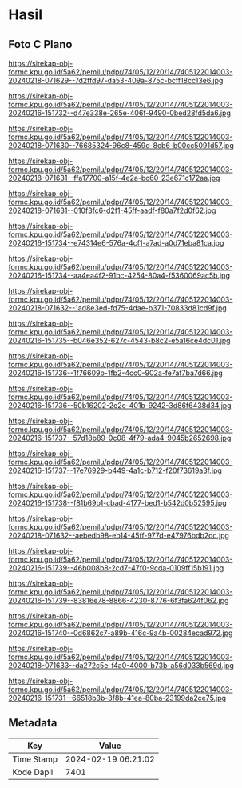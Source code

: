 # Hasil

## Foto C Plano

https://sirekap-obj-formc.kpu.go.id/5a62/pemilu/pdpr/74/05/12/20/14/7405122014003-20240218-071629--7d2ffd97-da53-409a-875c-bcff18cc13e6.jpg

https://sirekap-obj-formc.kpu.go.id/5a62/pemilu/pdpr/74/05/12/20/14/7405122014003-20240216-151732--d47e338e-265e-406f-9490-0bed28fd5da6.jpg

https://sirekap-obj-formc.kpu.go.id/5a62/pemilu/pdpr/74/05/12/20/14/7405122014003-20240218-071630--76685324-96c8-459d-8cb6-b00cc5091d57.jpg

https://sirekap-obj-formc.kpu.go.id/5a62/pemilu/pdpr/74/05/12/20/14/7405122014003-20240218-071631--ffa17700-a15f-4e2a-bc60-23e671c172aa.jpg

https://sirekap-obj-formc.kpu.go.id/5a62/pemilu/pdpr/74/05/12/20/14/7405122014003-20240218-071631--010f3fc6-d2f1-45ff-aadf-f80a7f2d0f62.jpg

https://sirekap-obj-formc.kpu.go.id/5a62/pemilu/pdpr/74/05/12/20/14/7405122014003-20240216-151734--e74314e6-576a-4cf1-a7ad-a0d71eba81ca.jpg

https://sirekap-obj-formc.kpu.go.id/5a62/pemilu/pdpr/74/05/12/20/14/7405122014003-20240216-151734--aa4ea4f2-91bc-4254-80a4-f5360069ac5b.jpg

https://sirekap-obj-formc.kpu.go.id/5a62/pemilu/pdpr/74/05/12/20/14/7405122014003-20240218-071632--1ad8e3ed-fd75-4dae-b371-70833d81cd9f.jpg

https://sirekap-obj-formc.kpu.go.id/5a62/pemilu/pdpr/74/05/12/20/14/7405122014003-20240216-151735--b046e352-627c-4543-b8c2-e5a16ce4dc01.jpg

https://sirekap-obj-formc.kpu.go.id/5a62/pemilu/pdpr/74/05/12/20/14/7405122014003-20240216-151736--1f76609b-1fb2-4cc0-902a-fe7af7ba7d66.jpg

https://sirekap-obj-formc.kpu.go.id/5a62/pemilu/pdpr/74/05/12/20/14/7405122014003-20240216-151736--50b16202-2e2e-401b-9242-3d86f6438d34.jpg

https://sirekap-obj-formc.kpu.go.id/5a62/pemilu/pdpr/74/05/12/20/14/7405122014003-20240216-151737--57d18b89-0c08-4f79-ada4-9045b2652698.jpg

https://sirekap-obj-formc.kpu.go.id/5a62/pemilu/pdpr/74/05/12/20/14/7405122014003-20240216-151737--17e76929-b449-4a1c-b712-f20f73619a3f.jpg

https://sirekap-obj-formc.kpu.go.id/5a62/pemilu/pdpr/74/05/12/20/14/7405122014003-20240216-151738--f81b69b1-cbad-4177-bed1-b542d0b52595.jpg

https://sirekap-obj-formc.kpu.go.id/5a62/pemilu/pdpr/74/05/12/20/14/7405122014003-20240218-071632--aebedb98-eb14-45ff-977d-e47976bdb2dc.jpg

https://sirekap-obj-formc.kpu.go.id/5a62/pemilu/pdpr/74/05/12/20/14/7405122014003-20240216-151739--46b008b8-2cd7-47f0-9cda-0109ff15b191.jpg

https://sirekap-obj-formc.kpu.go.id/5a62/pemilu/pdpr/74/05/12/20/14/7405122014003-20240216-151739--83816e78-8866-4230-8776-6f3fa624f062.jpg

https://sirekap-obj-formc.kpu.go.id/5a62/pemilu/pdpr/74/05/12/20/14/7405122014003-20240216-151740--0d6862c7-a89b-416c-9a4b-00284ecad972.jpg

https://sirekap-obj-formc.kpu.go.id/5a62/pemilu/pdpr/74/05/12/20/14/7405122014003-20240218-071633--da272c5e-f4a0-4000-b73b-a56d033b569d.jpg

https://sirekap-obj-formc.kpu.go.id/5a62/pemilu/pdpr/74/05/12/20/14/7405122014003-20240216-151731--66518b3b-3f8b-41ea-80ba-23199da2ce75.jpg


## Metadata

| Key        | Value               |
| ---------- | ------------------- |
| Time Stamp | 2024-02-19 06:21:02 |
| Kode Dapil | 7401                |



